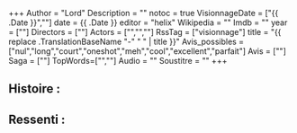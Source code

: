 +++
Author = "Lord"
Description = ""
notoc = true
VisionnageDate = ["{{ .Date }}",""]
date = {{ .Date }}
editor = "helix"
Wikipedia = ""
Imdb = ""
year = [""]
Directors = [""]
Actors = ["","",""]
RssTag = ["visionnage"]
title = "{{ replace .TranslationBaseName "-" " " | title }}"
Avis_possibles = ["nul","long","court","oneshot","meh","cool","excellent","parfait"]
Avis = [""] 
Saga = [""]
TopWords=["",""]
Audio = ""
Soustitre = ""
+++
## Histoire : 

## Ressenti :

